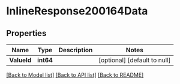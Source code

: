 # InlineResponse200164Data

## Properties
Name | Type | Description | Notes
------------ | ------------- | ------------- | -------------
**ValueId** | **int64** |  | [optional] [default to null]

[[Back to Model list]](../README.md#documentation-for-models) [[Back to API list]](../README.md#documentation-for-api-endpoints) [[Back to README]](../README.md)

